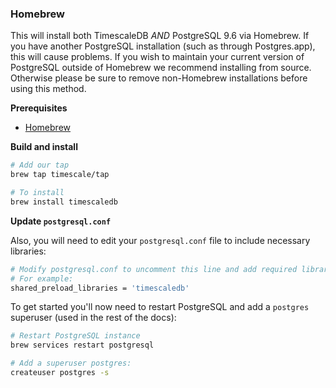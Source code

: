 ### Homebrew <a id="homebrew"></a>

This will install both TimescaleDB *AND* PostgreSQL 9.6 via Homebrew. If you have another PostgreSQL installation (such as through Postgres.app), this will cause problems. If you wish to maintain your current version of PostgreSQL outside of Homebrew we
recommend installing from source.  Otherwise please be sure to remove non-Homebrew installations before using this method.

**Prerequisites**

- [Homebrew](https://brew.sh/)

**Build and install**

```bash
# Add our tap
brew tap timescale/tap

# To install
brew install timescaledb
```

**Update `postgresql.conf`**

Also, you will need to edit your `postgresql.conf` file to include
necessary libraries:
```bash
# Modify postgresql.conf to uncomment this line and add required libraries.
# For example:
shared_preload_libraries = 'timescaledb'
```

To get started you'll now need to restart PostgreSQL and add a
`postgres` superuser (used in the rest of the docs):
```bash
# Restart PostgreSQL instance
brew services restart postgresql

# Add a superuser postgres:
createuser postgres -s
```
